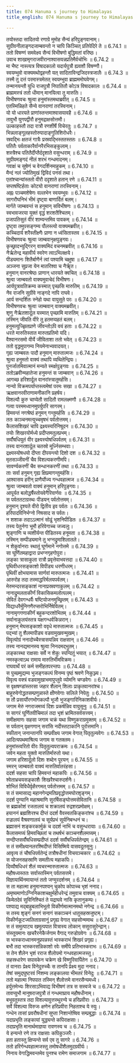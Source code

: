 ```yaml
---
title: 074 Hanuma s journey to Himalayas
title_english: 074 Hanuma s journey to Himalayas

---
```

<div class="audioEmbed"  caption="श्रीराम-हरिसीताराममूर्ति-घनपाठिभ्यां वचनम्" src="https://archive.org/download/Ramayana-recitation-Sriram-harisItArAmamUrti-Ghanapaati-v2/Kanda_6/Kanda_6_YK-074-_Hanuma_s_journey_to_Himalayas_0.mp3"></div>

तयोस्तदा सादितयो रणाग्रे मुमोह सैन्यं हरिपुङ्गवानाम्।  
सुग्रीवनीलाङ्गदजाम्बवन्तो न चापि किञ्चित् प्रतिपेदिरे ते ॥ 6.74.1 ॥   
ततो विषण्णं समवेक्ष्य सैन्यं विभीषणो बुद्धिमतां वरिष्ठः।  
उवाच शाखामृगराजवीरानाश्वासयन्नप्रतिमैर्वचोभिः ॥ 6.74.2 ॥   
मा भैष्ट नास्त्यत्र विषादकालो यदार्यपुत्रौ ह्यवशौ विषण्णौ।  
स्वयम्भुवो वाक्यमथोद्वहन्तौ यत् सादिताविन्द्रजिदस्त्रजालैः ॥ 6.74.3 ॥   
तस्मै तु दत्तं परमास्त्रमेतत् स्वयम्भुवा ब्राह्मममोघवेगम्।  
तन्मानयन्तौ युधि राजपुत्रौ निपातितौ कोऽत्र विषादकालः ॥ 6.74.4 ॥   
ब्राह्ममस्त्रं ततो धीमान् मानयित्वा तु मारुतिः।  
विभीषणवचः श्रुत्वा हनुमांस्तमथाब्रवीत् ॥ 6.74.5 ॥   
एतस्मिन्निहते सैन्ये वानराणां तरस्विनाम्।  
यो यो धारयते प्राणांस्तन्तमाश्वासयावहै ॥ 6.74.6 ॥   
तावुभौ युगपद्वीरौ हनुमद्राक्षसोत्तमौ।  
उल्काहस्तौ तदा रात्रौ रणशीर्षे विचेरतुः ॥ 6.74.7 ॥   
भिन्नलाङ्गूलहस्तोरुपादाङ्गुलिशिरोधरैः।  
स्रवद्भिः क्षतजं गात्रैः प्रस्रवद्भिस्ततस्ततः ॥ 6.74.8 ॥   
पतितैः पर्वताकारैर्वानरैरभिसङ्कुलाम्।  
शस्त्रैश्च पतितैर्दीप्तैर्ददृशाते वसुन्धराम् ॥ 6.74.9 ॥   
सुग्रीवमङ्गदं नीलं शरभं गन्धमादनम्।  
गवाक्षं च सुषेणं च वेगदर्शिनमाहुकम् ॥ 6.74.10 ॥   
मैन्दं नलं ज्योतिमुखं द्विविदं पनसं तथा।  
एतांश्चान्यांस्ततो वीरौ ददृशाते हतान् रणे ॥ 6.74.11 ॥   
सप्तषष्टिर्हताः कोट्यो वानराणां तरस्विनाम्।  
अह्नः पञ्चमशेषेणः वल्लभेन स्वयम्भुवः ॥ 6.74.12 ॥   
सागरौघनिभं भीमं दृष्ट्वा बाणार्दितं बलम्।  
मार्गते जाम्बवन्तं स हनुमान् सविभीषणः ॥ 6.74.13 ॥   
स्वभावजरया युक्तं वृद्धं शरशतैश्चितम्।  
प्रजापतिसुतं वीरं शाम्यन्तमिव पावकम् ॥ 6.74.14 ॥   
दृष्ट्वा तमुपसङ्गम्य पौलस्त्यो वाक्यमब्रवीत्।  
कच्चिदार्य शरैस्तीक्ष्णैः प्राणा न ध्वंसितास्तव ॥ 6.74.15 ॥   
विभीषणवचः श्रुत्वा जाम्बवानृक्षपुङ्गवः।  
कृच्छ्रादभ्युद्गिरन् वाक्यमिदं वचनमब्रवीत् ॥ 6.74.16 ॥   
नैर्ऋतेन्द्र महावीर्य स्वरेण त्वाऽभिलक्षये।  
पीड्यमानः शितैर्बाणैर्न त्वां पश्यामि चक्षुषा ॥ 6.74.17 ॥   
अञ्जना सुप्रजा येन मातरिश्वा च नैर्ॠत।  
हनुमान् वानरश्रेष्ठः प्राणान् धारयते क्वचित् ॥ 6.74.18 ॥   
श्रुत्वा जाम्बवतो वाक्यमुवाचेदं विभीषणः।  
आर्यपुत्रावतिक्रम्य कस्मात् पृच्छसि मारुतिम् ॥ 6.74.19 ॥   
नैव राजनि सुग्रीवे नाङ्गदे नापि राघवे।  
आर्य सन्दर्शितः स्नेहो यथा वायुसुते परः ॥ 6.74.20 ॥   
विभीषणवचः श्रुत्वा जाम्बवान् वाक्यमब्रवीत्।  
शृणु नैर्ऋतशार्दूल यस्मात् पृच्छामि मारुतिम् ॥ 6.74.21 ॥   
तस्मिन् जीवति वीरे तु हतमप्यहतं बलम्।  
हनुमत्युज्झितप्राणे जीवन्तोऽपि वयं हताः ॥ 6.74.22 ॥   
धरते मारुतिस्तात मारुतप्रतिमो यदि।  
वैश्वानरसमो वीर्ये जीविताशा ततो भवेत् ॥ 6.74.23 ॥   
ततो वृद्धमुपागम्य नियमेनाभ्यवादयत्।  
गृह्य जाम्बवतः पादौ हनुमान् मारुतात्मजः ॥ 6.74.24 ॥   
श्रुत्वा हनुमतो वाक्यं तथापि व्यथितेन्द्रियः।  
पुनर्जातमिवात्मानं मन्यते स्मर्क्षपुङ्गवः ॥ 6.74.25 ॥   
ततोऽब्रवीन्महातेजा हनुमन्तं स जाम्बवान् ॥ 6.74.26 ॥   
आगच्छ हरिशार्दूल वानरांस्त्रातुमर्हसि।  
नान्यो विक्रमपर्याप्तस्त्वमेषां परमः सखा ॥ 6.74.27 ॥   
ऋक्षवानरवीराणामनीकानि प्रहर्षय।  
विशल्यौ कुरु चाप्येतौ सादितौ रामलक्ष्मणौ ॥ 6.74.28 ॥   
गत्वा परममध्वानमुपर्युपरि सागरम्।  
हिमवन्तं नगश्रेष्ठं हनुमन् गन्तुमर्हसि ॥ 6.74.29 ॥   
ततः काञ्चनमत्युच्चमृषभं पर्वतोत्तमम्।  
कैलासशिखरं चापि द्रक्ष्यस्यरिनिषूदन ॥ 6.74.30 ॥   
तयोः शिखरयोर्मध्ये प्रदीप्तमतुलप्रभम्।  
सर्वौषधियुतं वीर द्रक्ष्यस्योषधिपर्वतम् ॥ 6.74.31 ॥   
तस्य वानरशार्दूल चतस्रो मूर्ध्निसम्भवाः।  
द्रक्ष्यस्योषधयो दीप्ता दीपयन्त्यो दिशो दश ॥ 6.74.32 ॥   
मृतसञ्जीवनीं चैव विशल्यकरणीमपि।  
सावर्ण्यकरणीं चैव सन्धानकरणीं तथा ॥ 6.74.33 ॥   
ताः सर्वा हनुमन् गृह्य क्षिप्रमागन्तुमर्हसि।  
आश्वासय हरीन् प्राणैर्योज्य गन्धवहात्मज ॥ 6.74.34 ॥   
श्रुत्वा जाम्बवतो वाक्यं हनुमान् हरिपुङ्गवः।  
आपूर्यत बलोद्धर्षैस्तोयवेगैरिवार्णवः ॥ 6.74.35 ॥   
स पर्वततटाग्रस्थः पीडयन् पर्वतोत्तमम्।  
हनुमान् दृश्यते वीरो द्वितीय इव पर्वतः ॥ 6.74.36 ॥   
हरिपादविनिर्भग्नो निषसाद स पर्वतः।  
न शशाक तदाऽऽत्मानं सोढुं भृशनिपीडितः ॥ 6.74.37 ॥   
तस्य पेतुर्नगा भूमौ हरिवेगाच्च जज्वलुः।  
शृङ्गाणि च व्यशीर्यन्त पीडितस्य हनूमता ॥ 6.74.38 ॥   
तस्मिन् सम्पीड्यमाने तु भग्नद्रुमाशिलातले।  
न शेकुर्वानराः स्थातुं घूर्णमाने नगोत्तमे ॥ 6.74.39 ॥   
सा घूर्णितमहाद्वारा प्रभग्नगृहगोपुरा।  
लङ्का त्रासाकुला रात्रौ प्रवृत्तेवाभवत्तदा ॥ 6.74.40 ॥   
पृथिवीधरसङ्काशो विपीड्य धरणीधरम्।  
पृथिवीं क्षोभयामास सार्णवां मारुतत्मजः ॥ 6.74.41 ॥   
आरुरोह तदा तस्माद्धरिर्मलयपर्वतम्।  
मेरुमन्दरसङ्काशं नानाप्रस्रवणाकुलम् ॥ 6.74.42 ॥   
नानाद्रुमलताकीर्णं विकासिकमलोत्पलम्।  
सेवितं देवगन्धर्वैः षष्टियोजनमुच्छ्रितम् ॥ 6.74.43 ॥   
विद्याधरैर्मुनिगणैरप्सरोभिर्निषेवितम्।  
नानामृगगणाकीर्णं बहुकन्दरशोभितम् ॥ 6.74.44 ॥   
सर्वानाकुलयंस्तत्र यक्षगन्धर्वकिन्नरान्।  
हनुमान् मेघसङ्काशो ववृधे मारुतात्मजः ॥ 6.74.45 ॥   
पद्भ्यां तु शैलमापीड्य वडवामुखवन्मुखम्।  
विवृत्योग्रं ननादोच्चैस्त्रासयन्निव राक्षसान् ॥ 6.74.46 ॥   
तस्य नानद्यमानस्य श्रुत्वा निनदमद्भुतम्।  
लङ्कास्था राक्षसाः सर्वे न शेकुः स्पन्दितुं भयात् ॥ 6.74.47 ॥   
नमस्कृत्वाऽथ रामाय मारुतिर्भीमविक्रमः।  
राघवार्थे परं कर्म समीहतपरन्तपः ॥ 6.74.48 ॥   
स पुच्छमुद्यम्य भुजङ्गकल्पं विनम्य पृष्ठं श्रवणे निकुञ्ज्य।  
विवृत्य वक्त्रं वडवामुखाभमापुप्लुवे व्योमनि चण्डवेगः ॥ 6.74.49 ॥   
स वृक्षषण्डांस्तरसा जहार शैलान् शिलाः प्राकृतवानरांश्च।  
बाहूरुवेगोद्धतसम्प्रणुन्नास्ते क्षीणवेगाः सलिले निपेतुः ॥ 6.74.50 ॥   
स तौ प्रसार्योरगभोगकल्पौ भूजौ भुजङ्गारिनिकाशवीर्यः।  
जगाम मेरुं नगराजमग्र्यं दिशः प्रकर्षन्निव वायुसूनुः ॥ 6.74.51 ॥   
स सागरं घूर्णितवीचिमालं तदा भृशं भ्रामितसर्वसत्त्वम्।  
समीक्षमाणः सहसा जगाम चक्रं यथा विष्णुकराग्रमुक्तम् ॥ 6.74.52 ॥   
स पर्वतान् वृक्षगणान् सरांसि नदीस्तटाकानि पुरोत्तमानि।  
स्फीतान् जनान्तानपि सम्प्रवीक्ष्य जगाम वेगात् पितृतुल्यवेगः ॥ 6.74.53 ॥   
आदित्यपथमाश्रित्य जगाम स गतक्लमः।  
हनुमांस्त्वरितो वीरः पितृतुल्यपराक्रमः ॥ 6.74.54 ॥   
जवेन महता युक्तो मारुतिर्मारुतो यथा।  
जगाम हरिशार्दूलो दिशः शब्देन पूरयन् ॥ 6.74.55 ॥   
स्मरन् जाम्बवतो वाक्यं मारुतिर्वातरंहसा।  
ददर्श सहसा चापि हिमवन्तं महाकपिः ॥ 6.74.56 ॥   
श्वेताभ्रचयसङ्काशैः शिखरैश्चारुदर्शनैः।  
शोभितं विविधैर्वृक्षैरगमत् पर्वतोत्तमम् ॥ 6.74.57 ॥   
स तं समासाद्य महानगेन्द्रमतिप्रवृद्धोत्तमघोरशृङ्गम्।  
ददर्श पुण्यानि महाश्रमाणि सुरर्षिसङ्घोत्तमसेवितानि ॥ 6.74.58 ॥   
स ब्रह्मकोशं रजतालयं च शक्रालयं रुद्रशरप्रमोक्षम्।  
हयाननं ब्रह्मशिरश्च दीप्तं ददर्श वैवस्वतकिङ्करांश्च ॥ 6.74.59 ॥   
वज्रालयं वैश्रवणालयं च सूर्यप्रभं सूर्यनिबन्धनं च।  
ब्रह्मासनं शङ्करकार्मुकं च ददर्श नाभिं च वसुन्धरायाः ॥ 6.74.60 ॥   
कैलासमग्र्यं हिमवच्छिलां च तथर्षभं काञ्चनशैलमग्र्यम्।  
सन्दीप्तसर्वौषधिसम्प्रदीप्तं ददर्श सर्वौषधिपर्वतेन्द्रम् ॥ 6.74.61 ॥   
स तं समीक्ष्यानलरश्मिदीप्तं विसिष्मिये वासवदूतसूनुः।  
आवृत्य तं चौषधिपर्वतेन्द्रं तत्रौषधीनां विचयञ्चकार ॥ 6.74.62 ॥   
स योजनसहस्राणि समतीत्य महाकपिः।  
दिव्यौषधिधरं शैलं व्यचरन्मारुतात्मजः ॥ 6.74.63 ॥   
महौषध्यस्ततः सर्वास्तस्मिन् पर्वतसत्तमे।  
विज्ञायार्थिनमायान्तं ततो जग्मुरदर्शनम् ॥ 6.74.64 ॥   
स ता महात्मा हनुमानपश्यन् चुकोप कोपाच्च भृशं ननाद।  
अमृष्यमाणोऽग्निनिकाशचक्षुर्महीधरेन्द्रं तमुवाच वाक्यम् ॥ 6.74.65 ॥   
किमेतदेवं सुविनिश्चितं ते यद्राघवे नासि कृतानुकम्पः।  
पश्याद्य मद्बाहुबलाभिभूतो विकीर्णमात्मानमथो नगेन्द्र ॥ 6.74.66 ॥   
स तस्य शृङ्गं सनगं सनागं सकाञ्चनं धातुसहस्रजुष्टम्।  
विकीर्णकूटज्वलिताग्रसानुं प्रगृह्य वेगात् सहसोन्ममाथ ॥ 6.74.67 ॥   
स तं समुत्पाट्य खमुत्पपात वित्रास्य लोकान् ससुरासुरेन्द्रान्।  
संस्तूयमानः खचरैरनेकैर्जगाम वैगाद् गरुडोग्रवेगः ॥ 6.74.68 ॥   
स भास्कराध्वानमनुप्रपन्नस्तं भास्कराभं शिखरं प्रगृह्य।  
बभौ तदा भास्करसन्निकाशो रवेः समीपे प्रतिभास्कराभः ॥ 6.74.69 ॥   
स तेन शैलेन भृशं रराज शैलोपमो गन्धवहात्मजस्तु।  
सहस्रधारेण सपावकेन चक्रेण खे विष्णुरिवार्पितेन ॥ 6.74.70 ॥   
तं वानराः प्रेक्ष्य विनेदुरुच्चैः स तानपि प्रेक्ष्य मुदा ननाद।  
तेषां समुद्घुष्टरवं निशम्य लङ्कालया भीमतरं विनेदुः ॥ 6.74.71 ॥   
ततो महात्मा निपपात तस्मिन् शैलोत्तमे वानरसैन्यमध्ये।  
हर्युत्तमेभ्यः शिरसाऽभिवाद्य विभीषणं तत्र स सस्वजे च ॥ 6.74.72 ॥   
तावप्युभौ मानुषराजपुत्रौ तं गन्धमाघ्राय महौषधीनाम्।  
बभूवतुस्तत्र तदा विशल्यावुत्तस्थुरन्ये च हरिप्रवीराः ॥ 6.74.73 ॥   
सर्वे विशल्या विरुजः क्षणेन हरिप्रवीरा निहताश्च ये स्युः।  
गन्धेन तासां प्रवरौषधीनां सुप्ता निशान्तेष्विव सम्प्रबुद्धाः ॥ 6.74.74 ॥   
यदाप्रभृति लङ्कायां युद्ध्यन्ते कपिराक्षसाः।  
तदाप्रभृति मानार्थमाज्ञया रावणस्य च ॥ 6.74.75 ॥   
ये हन्यन्ते रणे तत्र राक्षसाः कपिकुञ्जरैः।  
हता हतास्तु क्षिप्यन्ते सर्व एव तु सागरे ॥ 6.74.76 ॥   
ततो हरिर्गन्धवहात्मजस्तु तमोषधीशैलमुदग्रवीर्यः।  
निनाय वेगाद्धिमवन्तमेव पुनश्च रामेण समाजगाम ॥ 6.74.77 ॥   